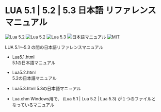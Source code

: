 # LUA 5.1 | 5.2 | 5.3 日本語 リファレンス マニュアル

![Lua 5.2](https://img.shields.io/badge/Lua-v5.1-6479ff.svg?logo=lua&logoColor=white) ![Lua 5.2](https://img.shields.io/badge/Lua-v5.2-6479ff.svg?logo=lua&logoColor=white) ![Lua 5.3](https://img.shields.io/badge/Lua-v5.3-6479ff.svg?logo=lua&logoColor=white)
![日本語マニュアル](https://img.shields.io/badge/日本語-マニュアル-6479ff.svg?logo=lua&logoColor=white) [![MIT](https://img.shields.io/badge/license-MIT-blue.svg?style=flat)](LICENSE)

LUA 5.1～5.3 の間の日本語リファレンスマニュアル

- Lua5.1.html  
  5.1の日本語マニュアル

- Lua5.2.html  
  5.2の日本語マニュアル

- Lua5.3.html
  5.3の日本語マニュアル

- Lua.chm
  Windows用で、 (Lua 5.1 | Lua 5.2 | Lua 5.3) が１つのファイルとなっているマニュアル